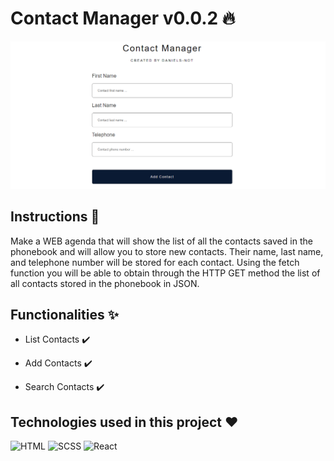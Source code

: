 # Contact Manager v0.0.2 🔥
![](https://github.com/Daniels-not/cantact-manager-react-itla/blob/main/preview.PNG)

## Instructions 📑

Make a WEB agenda that will show the list of all the contacts saved in the phonebook and will allow you to store new contacts. Their name, last name, and telephone number will be stored for each contact. Using the fetch function you will be able to obtain through the HTTP GET method the list of all contacts stored in the phonebook in JSON.

## Functionalities ✨

- List Contacts ✔️

- Add Contacts ✔️

- Search Contacts ✔️

## Technologies used in this project ❤️

![HTML](https://img.shields.io/badge/HTML5-E34F26?style=for-the-badge&logo=html5&logoColor=white) ![SCSS](https://img.shields.io/badge/Sass-CC6699?style=for-the-badge&logo=sass&logoColor=white) ![React](https://img.shields.io/badge/React-20232A?style=for-the-badge&logo=react&logoColor=61DAFB) 
